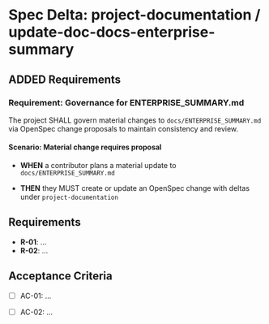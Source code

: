 # Spec Delta: project-documentation / update-doc-docs-enterprise-summary

## ADDED Requirements

### Requirement: Governance for ENTERPRISE_SUMMARY.md

The project SHALL govern material changes to `docs/ENTERPRISE_SUMMARY.md` via OpenSpec change proposals to maintain consistency and review.

#### Scenario: Material change requires proposal

- **WHEN** a contributor plans a material update to `docs/ENTERPRISE_SUMMARY.md`

- **THEN** they MUST create or update an OpenSpec change with deltas under `project-documentation`

## Requirements

- **R-01**: ...
- **R-02**: ...


## Acceptance Criteria

- [ ] AC-01: ...
- [ ] AC-02: ...

